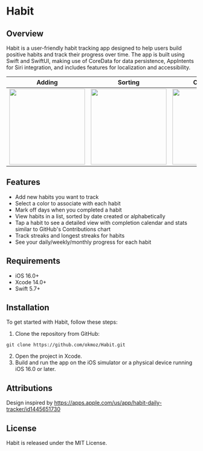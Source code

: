 # Habit

## Overview

Habit is a user-friendly habit tracking app designed to help users build positive habits and track their progress over time. The app is built using Swift and SwiftUI, making use of CoreData for data persistence, AppIntents for Siri integration, and includes features for localization and accessibility. 


|Adding|Sorting|Completing|Details|
|:-:|:-:|:-:|:-:|
|<img src="https://github.com/okmoz/Habit/assets/64868381/a1c21f96-6c5b-42ab-9362-7237660b9367" width=200>|<img src="https://github.com/okmoz/Habit/assets/64868381/5440e482-3778-4aa0-8cc5-d999bdc227d9" width=200>|<img src="https://github.com/okmoz/Habit/assets/64868381/1f6b4837-f993-470c-b899-9a75df660cd2" width=200>|<img src="https://github.com/okmoz/Habit/assets/64868381/f391dee7-13a2-4b98-b577-eb5ac838022c" width=200>|
  

## Features

- Add new habits you want to track
- Select a color to associate with each habit 
- Mark off days when you completed a habit
- View habits in a list, sorted by date created or alphabetically
- Tap a habit to see a detailed view with completion calendar and stats similar to GitHub's Contributions chart
- Track streaks and longest streaks for habits
- See your daily/weekly/monthly progress for each habit

## Requirements

- iOS 16.0+
- Xcode 14.0+
- Swift 5.7+

## Installation

To get started with Habit, follow these steps:

1. Clone the repository from GitHub:
```
git clone https://github.com/okmoz/Habit.git
```
2. Open the project in Xcode.
3. Build and run the app on the iOS simulator or a physical device running iOS 16.0 or later.

## Attributions

Design inspired by https://apps.apple.com/us/app/habit-daily-tracker/id1445651730

## License
Habit is released under the MIT License.
